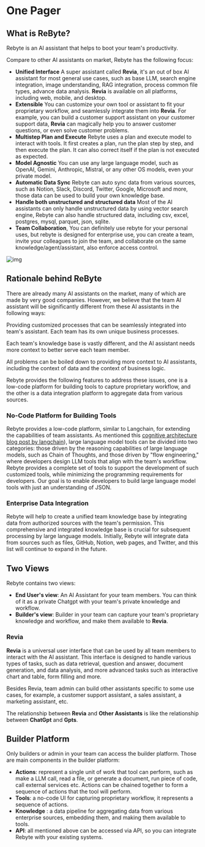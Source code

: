 # One Pager

## What is ReByte?

Rebyte is an AI assistant that helps to boot your team's productivity.

Compare to other AI assistants on market, Rebyte has the following focus:

* **Unified Interface** A super assistant called **Revia**, it's an out of box AI assistant for most general use cases, such as base LLM, search engine integration, image understanding, RAG integration, process common file types, advance data analysis. **Revia** is available on all platforms, including web, mobile, and desktop.
* **Extensible** You can customize your own tool or assistant to fit your proprietary workflow, and seamlessly integrate them into **Revia**. For example, you can build a customer support assistant on your customer support data, **Revia** can magically help you to answer customer questions, or even solve customer problems.
* **Multistep Plan and Execute** Rebyte uses a plan and execute model to interact with tools. It first creates a plan, run the plan step by step, and then execute the plan. It can also correct itself if the plan is not executed as expected.
* **Model Agnostic** You can use any large language model, such as OpenAI, Gemini, Anthropic, Mistral, or any other OS models, even your private model.
* **Automatic Data Sync** Rebyte can auto sync data from various sources, such as Notion, Slack, Discord, Twitter, Google, Microsoft and more, those data can be used to build your own knowledge base.
* **Handle both unstructured and structured data** Most of the AI assistants can only handle unstructured data by using vector search engine, Rebyte can also handle structured data, including csv, excel, postgres, mysql, parquet, json, sqlite.
* **Team Collaboration**, You can definitely use rebyte for your personal uses, but rebyte is designed for enterprise use, you can create a team, invite your colleagues to join the team, and collaborate on the same knowledge/agent/assistant, also enforce access control.


![img](http://res.cloudinary.com/dfjwtidnh/image/upload/v1720449540/rebyte/api_uploaded_assets/26c4a4ce-328d-4291-a2c7-88c89428e757.png)



[//]: # (<figure><img src=".gitbook/assets/image &#40;9&#41;.png" alt=""><figcaption></figcaption></figure>)

## Rationale behind ReByte

There are already many AI assistants on the market, many of which are made by very good companies. However, we believe that the team AI assistant will be significantly different from these AI assistants in the following ways:

Providing customized processes that can be seamlessly integrated into team's assistant. Each team has its own unique business processes.

Each team's knowledge base is vastly different, and the AI assistant needs more context to better serve each team member.

All problems can be boiled down to providing more context to AI assistants, including the context of data and the context of business logic.

Rebyte provides the following features to address these issues, one is a low-code platform for building tools to capture proprietary workflow, and the other is a data integration platform to aggregate data from various sources.

### No-Code Platform for Building Tools

Rebyte provides a low-code platform, similar to Langchain, for extending the capabilities of team assistants. As mentioned this [cognitive architecture blog post by langchain](https://blog.langchain.dev/openais-bet-on-a-cognitive-architecture/)), large language model tools can be divided into two categories: those driven by the reasoning capabilities of large language models, such as Chain of Thoughts, and those driven by "flow engineering," where developers design LLM tools that align with the team's workflow. Rebyte provides a complete set of tools to support the development of such customized tools, while minimizing the programming requirements for developers. Our goal is to enable developers to build large language model tools with just an understanding of JSON.

### Enterprise Data Integration

Rebyte will help to create a unified team knowledge base by integrating data from authorized sources with the team's permission. This comprehensive and integrated knowledge base is crucial for subsequent processing by large language models. Initially, Rebyte will integrate data from sources such as files, GitHub, Notion, web pages, and Twitter, and this list will continue to expand in the future.

[//]: # (Data security is a constant concern within enterprises, and this is also true for team assistants. Rebyte has designed a role-based access control system that aims to provide enterprise IT personnel with the utmost flexibility in controlling which data can be accessed by whom.)


## Two Views

Rebyte contains two views:

* **End User's view**: An AI Assistant for your team members. You can think of it as a private Chatgpt with your team's private knowledge and workflow.
* **Builder's view**: Builder in your team can capture your team's proprietary knowledge and workflow, and make them available to **Revia**.

### Revia

**Revia** is a universal user interface that can be used by all team members to interact with the AI assistant. This interface is designed to handle various types of tasks, such as data retrieval, question and answer, document generation, and data analysis, and more advanced tasks such as interactive chart and table, form filling and more.

Besides Revia, team admin can build other assistants specific to some use cases, for example, a customer support assistant, a sales assistant, a marketing assistant, etc.

The relationship between **Revia** and **Other Assistants** is like the relationship between **ChatGpt** and **Gpts**.

## Builder Platform

Only builders or admin in your team can access the builder platform. Those are main components in the builder platform:

* **Actions**: represent a single unit of work that tool can perform, such as make a LLM call, read a file, or generate a document, run piece of code, call external services etc. Actions can be chained together to form a sequence of actions that the tool will perform.
* **Tools**: a no-code UI for capturing proprietary workflow, it represents a sequence of actions.
* **Knowledge** : a data pipeline for aggregating data from various enterprise sources, embedding them, and making them available to tools.
* **API**: all mentioned above can be accessed via API, so you can integrate Rebyte with your existing systems.
